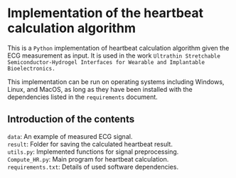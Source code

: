 # Implementation of the heartbeat calculation algorithm

This is a `Python` implementation of heartbeat calculation algorithm given the ECG measurement as input. It is used in the work `Ultrathin Stretchable Semiconductor-Hydrogel Interfaces for Wearable and Implantable Bioelectronics.`

This implementation can be run on operating systems including Windows, Linux, and MacOS, as long as they have been installed with the dependencies listed in the `requirements` document.

## Introduction of the contents
`data`: An example of measured ECG signal.  
`result`: Folder for saving the calculated heartbeat result.  
`utils.py`: Implemented functions for signal preprocessing.  
`Compute_HR.py`: Main program for heartbeat calculation.  
`requirements.txt`: Details of used software dependencies.
